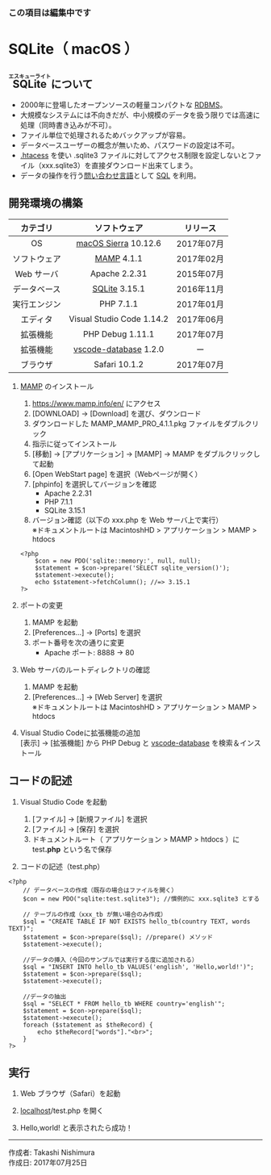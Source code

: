 ### この項目は編集中です

# SQLite（ macOS ）

## <ruby>SQLite<rt>エスキューライト</rt></ruby> について

* 2000年に登場したオープンソースの軽量コンパクトな [RDBMS](http://bit.ly/2lunAUm)。
* 大規模なシステムには不向きだが、中小規模のデータを扱う限りでは高速に処理（同時書き込みが不可）。
* ファイル単位で処理されるためバックアップが容易。
* データベースユーザーの概念が無いため、パスワードの設定は不可。
* [.htacess](http://www.weblio.jp/content/Htaccess) を使い .sqlite3 ファイルに対してアクセス制限を設定しないとファイル（xxx.sqlite3）を直接ダウンロード出来てしまう。
* データの操作を行う[問い合わせ言語](http://bit.ly/2mvUUPR)として [SQL](https://ja.wikipedia.org/wiki/SQL) を利用。

## 開発環境の構築

|カテゴリ|ソフトウェア|リリース|
|:--:|:--:|:--:|
|OS|[macOS Sierra](https://ja.wikipedia.org/wiki/MacOS_Sierra) 10.12.6|2017年07月|
|ソフトウェア|[MAMP](https://www.mamp.info/en/) 4.1.1|2017年02月|
|Web サーバ|Apache 2.2.31|2015年07月|
|データベース|[SQLite](https://ja.wikipedia.org/wiki/SQLite) 3.15.1|2016年11月|
|実行エンジン|PHP 7.1.1|2017年01月|
|エディタ|Visual Studio Code 1.14.2|2017年06月|
|拡張機能|PHP Debug 1.11.1|2017年07月|
|拡張機能|[vscode-database](http://bit.ly/2mh8nYF) 1.2.0|ー|
|ブラウザ|Safari 10.1.2|2017年07月|

1. [MAMP](https://www.mamp.info/en/) のインストール
    1. https://www.mamp.info/en/ にアクセス
    1. [DOWNLOAD] → [Download] を選び、ダウンロード
    1. ダウンロードした MAMP_MAMP_PRO_4.1.1.pkg ファイルをダブルクリック
    1. 指示に従ってインストール
    1. [移動] → [アプリケーション] → [MAMP] → MAMP をダブルクリックして起動
    1. [Open WebStart page] を選択（Webページが開く）
    1. [phpinfo] を選択してバージョンを確認
        * Apache 2.2.31
        * PHP 7.1.1
        * SQLite 3.15.1
    1. バージョン確認（以下の xxx.php を Web サーバ上で実行）  
    ※ドキュメントルートは MacintoshHD > アプリケーション > MAMP > htdocs  
    ```
    <?php
        $con = new PDO('sqlite::memory:', null, null);
        $statement = $con->prepare('SELECT sqlite_version()');
        $statement->execute();
        echo $statement->fetchColumn(); //=> 3.15.1
    ?>
    ```

1. ポートの変更
    1. MAMP を起動
    1. [Preferences...] → [Ports] を選択
    1. ポート番号を次の通りに変更  
        * Apache ポート: 8888 → 80

1. Web サーバのルートディレクトリの確認  
    1. MAMP を起動
    1. [Preferences...] → [Web Server] を選択  
    ※ドキュメントルートは MacintoshHD > アプリケーション > MAMP > htdocs

1. Visual Studio Codeに拡張機能の追加  
    [表示] → [拡張機能] から PHP Debug と [vscode-database](http://bit.ly/2mh8nYF) を検索＆インストール

## コードの記述

1. Visual Studio Code を起動
    1. [ファイル] → [新規ファイル] を選択
    1. [ファイル] → [保存] を選択
    1. ドキュメントルート（ アプリケーション > MAMP > htdocs ）に test<b>.php</b> という名で保存  

1. コードの記述（test.php）
```
<?php
    // データベースの作成（既存の場合はファイルを開く）
    $con = new PDO("sqlite:test.sqlite3"); //慣例的に xxx.sqlite3 とする

    // テーブルの作成（xxx_tb が無い場合のみ作成）
    $sql = "CREATE TABLE IF NOT EXISTS hello_tb(country TEXT, words TEXT)";
    $statement = $con->prepare($sql); //prepare() メソッド
    $statement->execute();

    //データの挿入（今回のサンプルでは実行する度に追加される）
    $sql = "INSERT INTO hello_tb VALUES('english', 'Hello,world!')";
    $statement = $con->prepare($sql);
    $statement->execute();

    //データの抽出
    $sql = "SELECT * FROM hello_tb WHERE country='english'";
    $statement = $con->prepare($sql);
    $statement->execute();
    foreach ($statement as $theRecord) {
        echo $theRecord["words"]."<br>";
    }
?>
```

## 実行

1. Web ブラウザ（Safari）を起動

1. [localhost](https://ja.wikipedia.org/wiki/Localhost)/test.php を開く

1. Hello,world! と表示されたら成功！

***
作成者: Takashi Nishimura  
作成日: 2017年07月25日